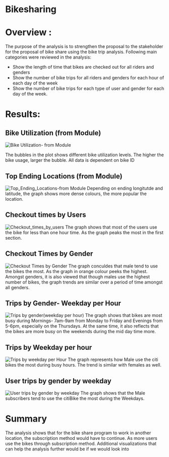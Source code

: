 # Bikesharing

# Overview :
The purpose of the analysis is to strengthen the proposal to the stakeholder for the proposal of bike share using the bike trip analysis. 
Following main categories were reviewed in the analysis:
- Show the length of time that bikes are checked out for all riders and genders 
- Show the number of bike trips for all riders and genders for each hour of each day of the week 
- Show the number of bike trips for each type of user and gender for each day of the week.

# Results:
## Bike Utilization (from Module)
![Bike Utilization- from Module](https://user-images.githubusercontent.com/103918169/195510671-3eaea0ff-057c-4aaa-b3e9-378726a981d2.png)

The bubbles in the plot shows different bike utilization levels. The higher the bike usage, larger the bubble. All data is dependent on bike ID

## Top Ending Locations (from Module) 
![Top_Ending_Locations-from Module](https://user-images.githubusercontent.com/103918169/195510680-3a88c197-ded6-462e-bfb8-7bce6c00899e.png)
Depending on ending longitutde and latitude, the graph shows more dense colours, the more popular the location. 

## Checkout times by Users
![Checkout_times_by_users](https://user-images.githubusercontent.com/103918169/195510677-327f058c-aaef-4a54-a294-b6fc2a95ca20.png)
The graph shows that most of the users use the bike for less than one hour time. As the graph peaks the most in the first section. 

## Checkout Times by Gender
![Checkout Times by Gender](https://user-images.githubusercontent.com/103918169/195510674-6a3f40f8-a4b0-4dda-bd88-af731c12e2e7.png)
The graph conculdes that male tend to use the bikes the most. As the graph in orange colour peeks the highest. Amongst genders, it is also viewed that though males  use the highest number of bikes, the graph trends are similar over a period of time amongst all genders. 

## Trips by Gender- Weekday per Hour
![Trips by gender(weekday per hour)](https://user-images.githubusercontent.com/103918169/195510683-c8e598aa-e686-4711-86b9-87d436be42f6.png)
The graph shows that bikes are most busy during Mornings- 7am-9am from Monday to Friday and Evenings from 5-6pm, especially on the Thursdays. 
At the same time, it also reflects that the bikes are more busy on the weekends during the mid day time more. 

## Trips by Weekday per hour
![Trips by weekday per Hour](https://user-images.githubusercontent.com/103918169/195510684-3e29193c-65f3-43ee-bdbc-305daa1f8494.png)
The graph represents how Male use the citi bikes the most during busy hours. The trend is similar with females as well. 

## User trips by gender by weekday
![User trips by gender by weekday](https://user-images.githubusercontent.com/103918169/195510685-bfe59556-e5cc-4438-abd7-798464f5b60b.png)
The graph shows that the Male subscribers tend to use the citiBike the most during the Weekdays. 

# Summary
The analysis shows that for the bike share program to work in another location, the subscription method would have to continue. As more users use the bikes through subscription method. 
Additional visualizations that can help the analysis further would be if we would look into 

